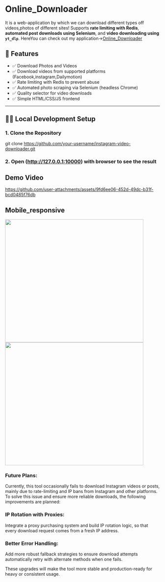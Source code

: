 # Online_Downloader
It is a web-application by which we can download different types off videos,photos of different sites!
Supports **rate limiting with Redis**, **automated post downloads using Selenium**, and **video downloading using `yt_dlp`**.
HereYou can check out my application->[Online_Downloader](https://online-downloader-i7xi.onrender.com/)

## 🚀 Features

- ✅ Download  Photos and Videos
- ✅ Download videos from supported platforms (Facebook,instagram,Dailymotion)
- ✅ Rate limiting with Redis to prevent abuse
- ✅ Automated photo scraping via Selenium (headless Chrome)
- ✅ Quality selector for video downloads
- ✅ Simple HTML/CSS/JS frontend

---

## 🧑‍💻 Local Development Setup

### 1. Clone the Repository

git clone https://github.com/your-username/instagram-video-downloader.git

### 2. Open (http://127.0.0.1:10000) with browser to see the result
 ## Demo Video

https://github.com/user-attachments/assets/9fd6ee06-452d-49dc-b31f-bcd0485f76db

 ## Mobile_responsive

<img src="https://github.com/user-attachments/assets/0458267b-c1c9-4980-81bc-e984beef763e" height="400"  width="450"/>
<img src="https://github.com/user-attachments/assets/a9f9ae9b-8859-495f-bc74-7d518e30040b" height="400" width="450"/>

### Future Plans:

Currently, this tool occasionally fails to download Instagram videos or posts, mainly due to rate-limiting and IP bans from Instagram and other platforms.
To solve this issue and ensure more reliable downloads, the following improvements are planned:

### IP Rotation with Proxies:
Integrate a proxy purchasing system and build IP rotation logic, so that every download request comes from a fresh IP address.

### Better Error Handling:
Add more robust fallback strategies to ensure download attempts automatically retry with alternate methods when one fails.

These upgrades will make the tool more stable and production-ready for heavy or consistent usage.

